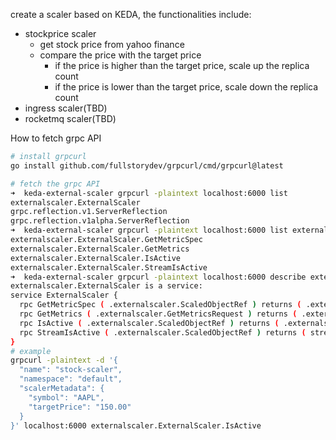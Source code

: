 create a scaler based on KEDA, the functionalities include:
- stockprice scaler
  - get stock price from yahoo finance
  - compare the price with the target price
    - if the price is higher than the target price, scale up the replica count
    - if the price is lower than the target price, scale down the replica count
- ingress scaler(TBD)
- rocketmq scaler(TBD)



How to fetch grpc API
```sh
# install grpcurl
go install github.com/fullstorydev/grpcurl/cmd/grpcurl@latest

# fetch the grpc API
➜  keda-external-scaler grpcurl -plaintext localhost:6000 list 
externalscaler.ExternalScaler
grpc.reflection.v1.ServerReflection
grpc.reflection.v1alpha.ServerReflection
➜  keda-external-scaler grpcurl -plaintext localhost:6000 list externalscaler.ExternalScaler         
externalscaler.ExternalScaler.GetMetricSpec
externalscaler.ExternalScaler.GetMetrics
externalscaler.ExternalScaler.IsActive
externalscaler.ExternalScaler.StreamIsActive
➜  keda-external-scaler grpcurl -plaintext localhost:6000 describe externalscaler.ExternalScaler
externalscaler.ExternalScaler is a service:
service ExternalScaler {
  rpc GetMetricSpec ( .externalscaler.ScaledObjectRef ) returns ( .externalscaler.GetMetricSpecResponse );
  rpc GetMetrics ( .externalscaler.GetMetricsRequest ) returns ( .externalscaler.GetMetricsResponse );
  rpc IsActive ( .externalscaler.ScaledObjectRef ) returns ( .externalscaler.IsActiveResponse );
  rpc StreamIsActive ( .externalscaler.ScaledObjectRef ) returns ( stream .externalscaler.IsActiveResponse );
}
# example
grpcurl -plaintext -d '{
  "name": "stock-scaler",
  "namespace": "default",
  "scalerMetadata": {
    "symbol": "AAPL",
    "targetPrice": "150.00"
  }
}' localhost:6000 externalscaler.ExternalScaler.IsActive
```